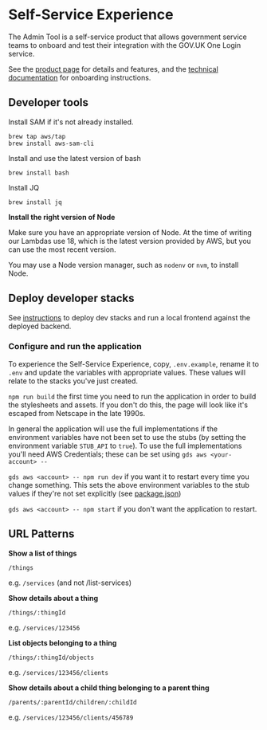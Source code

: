 # Self-Service Experience

The Admin Tool is a self-service product that allows government
service teams to onboard and test their integration
with the GOV.UK One Login service.

See the [product page](https://sign-in.service.gov.uk/) for details and features, and
the [technical documentation](https://docs.sign-in.service.gov.uk/) for
onboarding instructions.

## Developer tools

Install SAM if it's not already installed.

```shell
brew tap aws/tap
brew install aws-sam-cli
```

Install and use the latest version of bash

```shell
brew install bash
```

Install JQ

```shell
brew install jq
```

**Install the right version of Node**

Make sure you have an appropriate version of Node. At the time of writing our Lambdas use 18, which is the latest
version
provided by AWS, but you can use the most recent version.

You may use a Node version manager, such as `nodenv` or `nvm`, to install Node.

## Deploy developer stacks

See [instructions](infrastructure/dev/README.md) to deploy dev stacks and run a local frontend against the deployed
backend.

### Configure and run the application

To experience the Self-Service Experience, copy, `.env.example`, rename it to `.env` and update the variables with
appropriate values. These values will relate to the stacks you've just created.

`npm run build` the first time you need to run the application in order to build the stylesheets and assets. If you
don't do this, the page will look like it's escaped from Netscape in the late 1990s.

In general the application will use the full implementations if the environment variables have not been set to use the
stubs (by setting the environment variable `STUB_API` to `true`). To use the full implementations you'll need AWS
Credentials; these can be set using `gds aws <your-account> --`

`gds aws <account> -- npm run dev` if you want it to restart every time you change something. This sets the above
environment variables to the stub values if they're not set explicitly (see [package.json](./express/package.json))

`gds aws <account> -- npm start` if you don't want the application to restart.

## URL Patterns

**Show a list of things**

`/things`

e.g. `/services` (and not /list-services)

**Show details about a thing**

`/things/:thingId`

e.g. `/services/123456`

**List objects belonging to a thing**

`/things/:thingId/objects`

e.g. `/services/123456/clients`

**Show details about a child thing belonging to a parent thing**

`/parents/:parentId/children/:childId`

e.g. `/services/123456/clients/456789`
